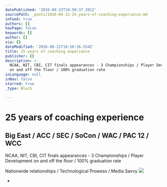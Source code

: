 ```yaml
---
datePublished: '2016-08-22T18:50:37.201Z'
sourcePath: _posts/2016-04-12-25-years-of-coaching-experience.md
inFeed: true
authors: []
hasPage: false
keywords: []
author: []
via: {}
dateModified: '2016-08-22T18:50:36.554Z'
title: 25 years of coaching experience
publisher: {}
description: >-
  NCAA, NIT, CBI, CIT finals appearances - 3 Championships / Player Development
  on and off the floor / 100% graduation rate
inLanguage: null
inNav: false
starred: true
_type: Blurb

---
```

# 25 years of coaching experience

## Big East / ACC / SEC / SoCon / WAC / PAC 12 / WCC

NCAA, NIT, CBI, CIT finals appearances - 3 Championships / Player Development on and off the floor / 100% graduation rate

Nationwide relationships / Technological Prowess / Media Savvy
![](https://the-grid-user-content.s3-us-west-2.amazonaws.com/2f26944e-a928-4d44-b00c-af7f7d039365.jpg)

*